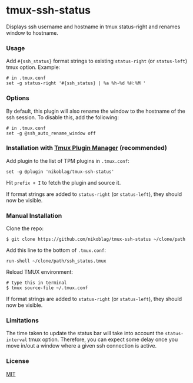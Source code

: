 tmux-ssh-status
===============

Displays ssh username and hostname in tmux status-right and renames window to hostname.

### Usage

Add `#{ssh_status}` format strings to existing `status-right` (or `status-left`) tmux option. Example:

    # in .tmux.conf
    set -g status-right '#{ssh_status} | %a %h-%d %H:%M '

### Options

By default, this plugin will also rename the window to the hostname of the ssh session. To disable this, add the following:

    # in .tmux.conf
    set -g @ssh_auto_rename_window off

### Installation with [Tmux Plugin Manager](https://github.com/tmux-plugins/tpm) (recommended)

Add plugin to the list of TPM plugins in `.tmux.conf`:

    set -g @plugin 'nikoblag/tmux-ssh-status'

Hit `prefix + I` to fetch the plugin and source it.

If format strings are added to `status-right` (or `status-left`), they should now be visible.

### Manual Installation

Clone the repo:

    $ git clone https://github.com/nikoblag/tmux-ssh-status ~/clone/path

Add this line to the bottom of `.tmux.conf`:

    run-shell ~/clone/path/ssh_status.tmux

Reload TMUX environment:

    # type this in terminal
    $ tmux source-file ~/.tmux.conf

If format strings are added to `status-right` (or `status-left`), they should now be visible.

### Limitations

The time taken to update the status bar will take into account the `status-interval` tmux option. Therefore, you can expect some delay once you move in/out a window where a given ssh connection is active.

### License

[MIT](LICENSE.md)
